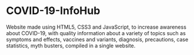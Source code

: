 # COVID-19-InfoHub
Website made using HTML5, CSS3 and JavaScript, to increase awareness about COVID-19, with quality information about a variety of topics such as symptoms and effects, vaccines and variants, diagnosis, precautions, case statistics, myth busters, compiled in a single website.
